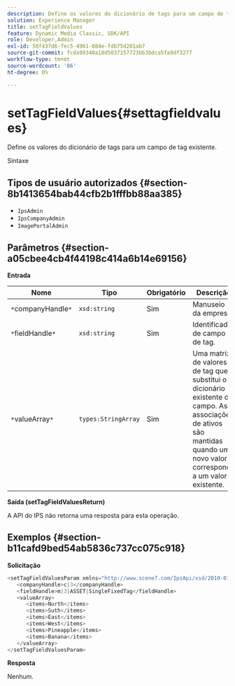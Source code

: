 ```yaml
---
description: Define os valores do dicionário de tags para um campo de tag existente.
solution: Experience Manager
title: setTagFieldValues
feature: Dynamic Media Classic, SDK/API
role: Developer,Admin
exl-id: 50f437d6-fec5-4961-884e-fdb75d201ab7
source-git-commit: fcda99340a18d5037157723bb3bdca5fa9df3277
workflow-type: tm+mt
source-wordcount: '86'
ht-degree: 0%

---
```


# setTagFieldValues{#settagfieldvalues}

Define os valores do dicionário de tags para um campo de tag existente.

Sintaxe

## Tipos de usuário autorizados {#section-8b1413654bab44cfb2b1fffbb88aa385}

* `IpsAdmin`
* `IpsCompanyAdmin`
* `ImagePortalAdmin`

## Parâmetros {#section-a05cbee4cb4f44198c414a6b14e69156}

**Entrada**

| Nome | Tipo | Obrigatório | Descrição |
|---|---|---|---|
| `*`companyHandle`*` | `xsd:string` | Sim | Manuseio da empresa. |
| `*`fieldHandle`*` | `xsd:string` | Sim | Identificador de campo de tag. |
| `*`valueArray`*` | `types:StringArray` | Sim | Uma matriz de valores de tag que substitui o dicionário existente do campo. As associações de ativos são mantidas quando um novo valor corresponde a um valor existente. |

**Saída (setTagFieldValuesReturn)**

A API do IPS não retorna uma resposta para esta operação.

## Exemplos {#section-b11cafd9bed54ab5836c737cc075c918}

**Solicitação**

```java
<setTagFieldValuesParam xmlns="http://www.scene7.com/IpsApi/xsd/2010-01-31">
   <companyHandle>c|3</companyHandle>
   <fieldHandle>m|3|ASSET|SingleFixedTag</fieldHandle>
   <valueArray>
      <items>Nurth</items>
      <items>Suth</items>
      <items>East</items>
      <items>West</items>
      <items>Pineapple</items>
      <items>Banana</items>
   </valueArray>
</setTagFieldValuesParam>
```

**Resposta**

Nenhum.
